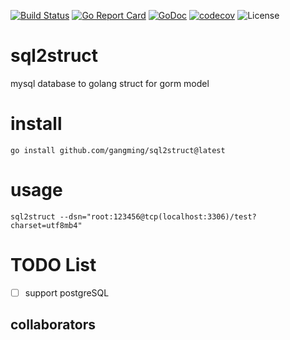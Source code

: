 [![Build Status](https://travis-ci.org/gangming/sql2struct.svg?branch=main)](https://travis-ci.org/gangming/sql2struct)
[![Go Report Card](https://goreportcard.com/badge/github.com/gangming/sql2struct)](https://goreportcard.com/report/github.com/gangming/sql2struct)
[![GoDoc](https://godoc.org/github.com/gangming/sql2struct?status.svg)](https://godoc.org/github.com/gangming/sql2struct)
[![codecov](https://codecov.io/gh/gangming/sql2struct/branch/main/graph/badge.svg)](https://codecov.io/gh/gangming/sql2struct)
![License](https://img.shields.io/badge/license-GPL-blue.svg)
# sql2struct
mysql database to golang struct for gorm model

# install
```shell
go install github.com/gangming/sql2struct@latest
```



# usage
```shell
sql2struct --dsn="root:123456@tcp(localhost:3306)/test?charset=utf8mb4"
```

# TODO List
- [ ] support postgreSQL

## collaborators

<!-- readme: collaborators,contributors -start -->
<!-- readme: collaborators,contributors -end -->
